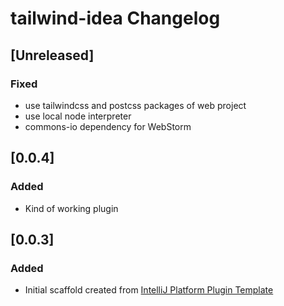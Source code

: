 <!-- Keep a Changelog guide -> https://keepachangelog.com -->

# tailwind-idea Changelog

## [Unreleased]
### Fixed
- use tailwindcss and postcss packages of web project
- use local node interpreter
- commons-io dependency for WebStorm

## [0.0.4]
### Added
- Kind of working plugin

## [0.0.3]
### Added
- Initial scaffold created from [IntelliJ Platform Plugin Template](https://github.com/JetBrains/intellij-platform-plugin-template)
